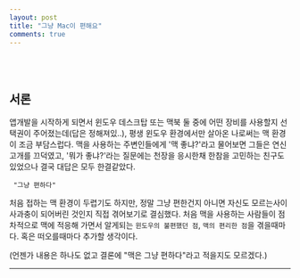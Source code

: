 ```yaml
---
layout: post
title: "그냥 Mac이 편해요"
comments: true
---
```


<br><br>

## 서론
앱개발을 시작하게 되면서 윈도우 데스크탑 또는 맥북 둘 중에 어떤 장비를 사용할지 선택권이 주어졌는데(답은 정해져있..), 평생 윈도우 환경에서만 살아온 나로써는 맥 환경이 조금 부담스럽다. 맥을 사용하는 주변인들에게 '맥 좋냐?'라고 물어보면 그들은 연신 고개를 끄덕였고, '뭐가 좋냐?'라는 질문에는 천장을 응시한채 한참을 고민하는 친구도 있었으나 결국 대답은 모두 한결같았다.

	 "그냥 편하다"

처음 접하는 맥 환경이 두렵기도 하지만, 정말 그냥 편한건지 아니면 자신도 모르는사이 사과충이 되어버린 것인지 직접 겪어보기로 결심했다. 처음 맥을 사용하는 사람들이 점차적으로 맥에 적응해 가면서 알게되는 `윈도우의 불편했던 점`, `맥의 편리한 점`을 겪을때마다. 혹은 떠오를때마다 추가할 생각이다.

(언젠가 내용은 하나도 없고 결론에 "맥은 그냥 편하다"라고 적을지도 모르겠다.)



----


